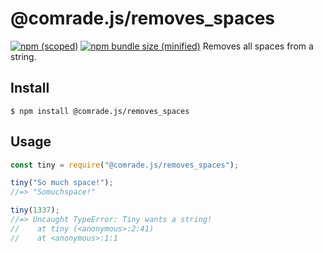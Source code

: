 # @comrade.js/removes_spaces

[![npm (scoped)](https://img.shields.io/npm/v/@comrade.js/removes_spaces)](https://www.npmjs.com/package/@comrade.js/removes_spaces)
[![npm bundle size (minified)](https://img.shields.io/bundlephobia/min/@comrade.js/removes_spaces)](https://www.npmjs.com/package/@comrade.js/removes_spaces)
Removes all spaces from a string.

## Install

```
$ npm install @comrade.js/removes_spaces
```

## Usage

```js
const tiny = require("@comrade.js/removes_spaces");

tiny("So much space!");
//=> "Somuchspace!"

tiny(1337);
//=> Uncaught TypeError: Tiny wants a string!
//    at tiny (<anonymous>:2:41)
//    at <anonymous>:1:1
```
